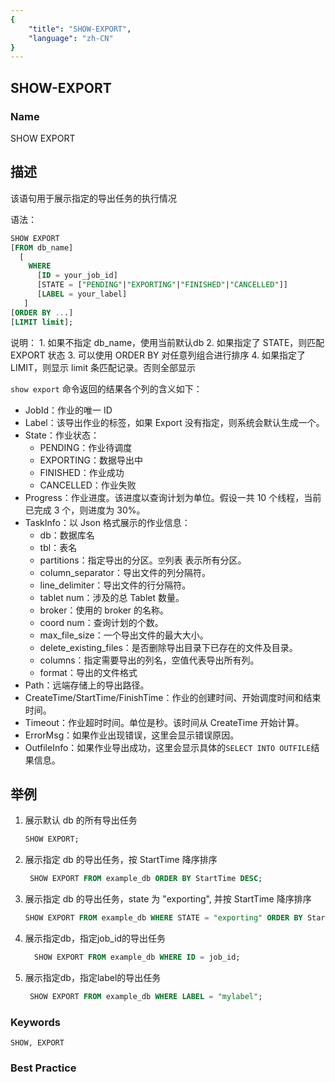 ```yaml
---
{
    "title": "SHOW-EXPORT",
    "language": "zh-CN"
}
---
```


<!--
Licensed to the Apache Software Foundation (ASF) under one
or more contributor license agreements.  See the NOTICE file
distributed with this work for additional information
regarding copyright ownership.  The ASF licenses this file
to you under the Apache License, Version 2.0 (the
"License"); you may not use this file except in compliance
with the License.  You may obtain a copy of the License at

  http://www.apache.org/licenses/LICENSE-2.0

Unless required by applicable law or agreed to in writing,
software distributed under the License is distributed on an
"AS IS" BASIS, WITHOUT WARRANTIES OR CONDITIONS OF ANY
KIND, either express or implied.  See the License for the
specific language governing permissions and limitations
under the License.
-->

## SHOW-EXPORT

### Name

SHOW EXPORT

## 描述

该语句用于展示指定的导出任务的执行情况

语法：

```sql
SHOW EXPORT
[FROM db_name]
  [
    WHERE
      [ID = your_job_id]
      [STATE = ["PENDING"|"EXPORTING"|"FINISHED"|"CANCELLED"]]
      [LABEL = your_label]
   ]
[ORDER BY ...]
[LIMIT limit];
```
说明：
      1. 如果不指定 db_name，使用当前默认db
      2. 如果指定了 STATE，则匹配 EXPORT 状态
      3. 可以使用 ORDER BY 对任意列组合进行排序
      4. 如果指定了 LIMIT，则显示 limit 条匹配记录。否则全部显示

`show export` 命令返回的结果各个列的含义如下：

* JobId：作业的唯一 ID
* Label：该导出作业的标签，如果 Export 没有指定，则系统会默认生成一个。
* State：作业状态：
  * PENDING：作业待调度
  * EXPORTING：数据导出中
  * FINISHED：作业成功
  * CANCELLED：作业失败
* Progress：作业进度。该进度以查询计划为单位。假设一共 10 个线程，当前已完成 3 个，则进度为 30%。
* TaskInfo：以 Json 格式展示的作业信息：
  * db：数据库名
  * tbl：表名
  * partitions：指定导出的分区。`空`列表 表示所有分区。
  * column\_separator：导出文件的列分隔符。
  * line\_delimiter：导出文件的行分隔符。
  * tablet num：涉及的总 Tablet 数量。
  * broker：使用的 broker 的名称。
  * coord num：查询计划的个数。
  * max\_file\_size：一个导出文件的最大大小。
  * delete\_existing\_files：是否删除导出目录下已存在的文件及目录。
  * columns：指定需要导出的列名，空值代表导出所有列。
  * format：导出的文件格式
* Path：远端存储上的导出路径。
* CreateTime/StartTime/FinishTime：作业的创建时间、开始调度时间和结束时间。
* Timeout：作业超时时间。单位是秒。该时间从 CreateTime 开始计算。
* ErrorMsg：如果作业出现错误，这里会显示错误原因。
* OutfileInfo：如果作业导出成功，这里会显示具体的`SELECT INTO OUTFILE`结果信息。

## 举例

1. 展示默认 db 的所有导出任务
   
    ```sql
    SHOW EXPORT;
    ```
    
2. 展示指定 db 的导出任务，按 StartTime 降序排序
   
    ```sql
     SHOW EXPORT FROM example_db ORDER BY StartTime DESC;
    ```
    
3. 展示指定 db 的导出任务，state 为 "exporting", 并按 StartTime 降序排序
   
    ```sql
    SHOW EXPORT FROM example_db WHERE STATE = "exporting" ORDER BY StartTime DESC;
    ```
    
4. 展示指定db，指定job_id的导出任务
   
    ```sql
      SHOW EXPORT FROM example_db WHERE ID = job_id;
    ```
    
5. 展示指定db，指定label的导出任务
   
    ```sql
     SHOW EXPORT FROM example_db WHERE LABEL = "mylabel";
    ```

### Keywords

    SHOW, EXPORT

### Best Practice

